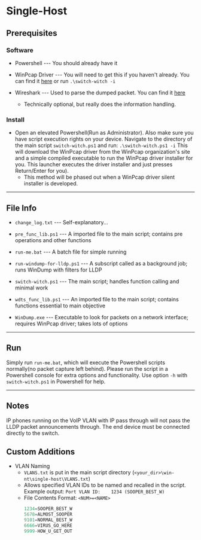 # Single-Host

## Prerequisites

### Software

  * Powershell     --- You should already have it

  * WinPcap Driver --- You will need to get this if you haven't already.  You can find it [here](https://www.winpcap.org/install/default.htm) or run `.\switch-witch -i`

  * Wireshark      --- Used to parse the dumped packet.  You can find it [here](https://www.wireshark.org/#download)
     * Technically optional, but really does the information handling.

### Install

  * Open an elevated Powershell(Run as Administrator).  Also make sure you have script execution rights on your device.  Navigate to the directory of the main script `switch-witch.ps1` and run: `.\switch-witch.ps1 -i`  This will download the WinPcap driver from the WinPcap organization's site and a simple compiled executable to run the WinPcap driver installer for you.  This launcher executes the driver installer and just presses Return/Enter for you).  
    * This method will be phased out when a WinPcap driver silent installer is developed.  

***

## File Info

  * `change_log.txt` --- Self-explanatory...

  * `pre_func_lib.ps1` --- A imported file to the main script; contains pre operations and other functions

  * `run-me.bat` --- A batch file for simple running
  * `run-windump-for-lldp.ps1` --- A subscript called as a background job; runs WinDump with filters for LLDP

  * `switch-witch.ps1` --- The main script; handles function calling and minimal work

  * `wdts_func_lib.ps1` --- An imported file to the main script; contains functions essential to main objective

  * `WinDump.exe` --- Executable to look for packets on a network interface; requires WinPcap driver; takes lots of options

***

## Run

Simply run `run-me.bat`, which will execute the Powershell scripts normally(no packet capture left behind).
Please run the script in a Powershell console for extra options and functionality.
Use option `-h` with `switch-witch.ps1` in Powershell for help.

***

## Notes

IP phones running on the VoIP VLAN with IP pass through will not pass the LLDP packet announcements through.  The end device must be connected directly to the switch. 

## Custom Additions

  * VLAN Naming
    * `VLANS.txt` is put in the main script directory (`<your_dir>\win-nt\single-host\VLANS.txt`)
    * Allows specified VLAN IDs to be named and recalled in the script.  Example output: `Port VLAN ID:    1234 (SOOPER_BEST_W)`
    * File Contents Format: `<NUM>=<NAME>`
      ```python
      1234=SOOPER_BEST_W
      5678=ALMOST_SOOPER
      9101=NORMAL_BEST_W
      6666=VIRUS_GO_HERE
      9999-HOW_U_GET_OUT
      ```
